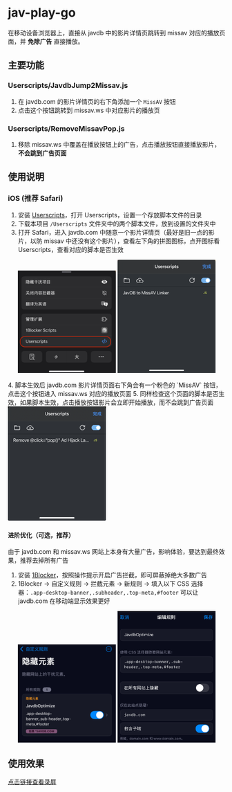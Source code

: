 # jav-play-go

在移动设备浏览器上，直接从 javdb 中的影片详情页跳转到 missav 对应的播放页面，并 **免除广告** 直接播放。

## 主要功能

### Userscripts/JavdbJump2Missav.js
1. 在 javdb.com 的影片详情页的右下角添加一个 `MissAV` 按钮
2. 点击这个按钮跳转到 missav.ws 中对应影片的播放页

### Userscripts/RemoveMissavPop.js
1. 移除 missav.ws 中覆盖在播放按钮上的广告，点击播放按钮直接播放影片，**不会跳到广告页面**

## 使用说明

### iOS (推荐 Safari)

1. 安装 [Userscripts](https://itunes.apple.com/us/app/userscripts/id1463298887)，打开 Userscripts，设置一个存放脚本文件的目录
2. 下载本项目 `/Userscripts` 文件夹中的两个脚本文件，放到设置的文件夹中
3. 打开 Safari，进入 javdb.com 中随意一个影片详情页（最好是旧一点的影片，以防 missav 中还没有这个影片），查看左下角的拼图图标，点开图标看 Userscripts，查看对应的脚本是否生效
<p align="center">
  <img src="assets/IMG_9336.PNG" width="45%" />
  <img src="assets/IMG_9337.png" width="45%" />
</p>
4. 脚本生效后 javdb.com 影片详情页面右下角会有一个粉色的 `MissAV` 按钮，点击这个按钮进入 missav.ws 对应的播放页面
5. 同样检查这个页面的脚本是否生效，如果脚本生效，点击播放按钮影片会立即开始播放，而不会跳到广告页面
<img src="assets/IMG_9339.jpeg" width="45%" />

#### 进阶优化（可选，推荐）

由于 javdb.com 和 missav.ws 网站上本身有大量广告，影响体验，要达到最终效果，推荐去掉所有广告

1. 安装 [1Blocker](https://1blocker.com/)，按照操作提示开启广告拦截，即可屏蔽掉绝大多数广告
2. 1Blocker -> 自定义规则 -> 拦截元素 -> 新规则 -> 填入以下 CSS 选择器：`.app-desktop-banner,.subheader,.top-meta,#footer` 可以让 javdb.com 在移动端显示效果更好
<p align="center">
  <img src="assets/IMG_9341.jpeg" width="45%" />
  <img src="assets/IMG_9335.PNG" width="45%" />
</p>

## 使用效果

[点击链接查看录屏](assets/ScreenRecording_06-08-2025_22-40-06_compressed.mp4)
